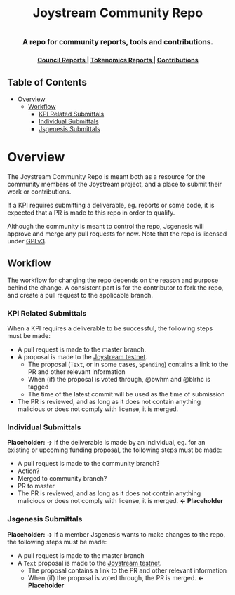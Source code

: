 <div align="center">
  <h1>Joystream Community Repo<h1>
</div>
<div align="center">
  <h3>A repo for community reports, tools and contributions.<h3>
</div>

<div align="center">
  <h4>
    <a href="/council-reports">
      Council Reports
    </a>
    <span> | </span>
    <a href="/tokenomics-reports">
    Tokenomics Reports
    </a>
    <span> | </span>
    <a href="/community-contributions">
      Contributions
    </a>
    </a>
  </h4>
</div>

Table of Contents
--

<!-- TOC START min:1 max:3 link:true asterisk:false update:true -->
- [Overview](#overview)
  - [Workflow](#workflow)
    - [KPI Related Submittals](#kpi-related-submittals)
    - [Individual Submittals](#individual-submittals)
    - [Jsgenesis Submittals](#jsgenesis-submittals)
<!-- TOC END -->

# Overview

The Joystream Community Repo is meant both as a resource for the community members of the Joystream project, and a place to submit their work or contributions.

If a KPI requires submitting a deliverable, eg. reports or some code, it is expected that a PR is made to this repo in order to qualify.

Although the community is meant to control the repo, Jsgenesis will approve and merge any pull requests for now. Note that the repo is licensed under [GPLv3](/LICENSE).

## Workflow

The workflow for changing the repo depends on the reason and purpose behind the change.
A consistent part is for the contributor to fork the repo, and create a pull request to the applicable branch.

### KPI Related Submittals
When a KPI requires a deliverable to be successful, the following steps must be made:
- A pull request is made to the master branch.
- A proposal is made to the [Joystream testnet](https://testnet.joystream.org/).
  - The proposal (`Text`, or in some cases, `Spending`) contains a link to the PR and other relevant information
  - When (if) the proposal is voted through, @bwhm and @blrhc is tagged
  - The time of the latest commit will be used as the time of submission
- The PR is reviewed, and as long as it does not contain anything malicious or does not comply with license, it is merged.

### Individual Submittals
**Placeholder: ->**
If the deliverable is made by an individual, eg. for an existing or upcoming funding proposal, the following steps must be made:
- A pull request is made to the community branch?
- Action?
- Merged to community branch?
- PR to master
- The PR is reviewed, and as long as it does not contain anything malicious or does not comply with license, it is merged.
**<- Placeholder**

### Jsgenesis Submittals
**Placeholder: ->**
If a member Jsgenesis wants to make changes to the repo, the following steps must be made:
- A pull request is made to the master branch
- A `Text` proposal is made to the [Joystream testnet](https://testnet.joystream.org/).
  - The proposal contains a link to the PR and other relevant information
  - When (if) the proposal is voted through, the PR is merged.
**<- Placeholder**

